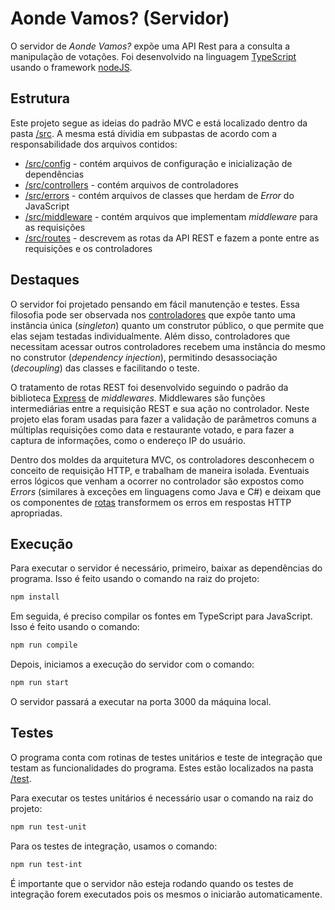 Aonde Vamos? (Servidor)
=======================

O servidor de _Aonde Vamos?_ expõe uma API Rest para a consulta a manipulação de votações. Foi desenvolvido na linguagem [TypeScript](http://www.typescriptlang.org) usando o framework [nodeJS](https://nodejs.org/en/).

## Estrutura

Este projeto segue as ideias do padrão MVC e está localizado dentro da pasta [/src](/src).
A mesma está dividia em subpastas de acordo com a responsabilidade dos arquivos contidos:

* [/src/config](src/config) - contém arquivos de configuração e inicialização de dependências
* [/src/controllers](src/controllers) - contém arquivos de controladores
* [/src/errors](src/errors) - contém arquivos de classes que herdam de _Error_ do JavaScript
* [/src/middleware](src/middleware) - contém arquivos que implementam _middleware_ para as requisições
* [/src/routes](src/routes) - descrevem as rotas da API REST e fazem a ponte entre as requisições e os controladores

## Destaques

O servidor foi projetado pensando em fácil manutenção e testes. Essa filosofia pode ser observada nos [controladores](src/controllers) que expõe tanto uma instância única (_singleton_) quanto um construtor público, o que permite que elas sejam testadas individualmente. Além disso, controladores que necessitam acessar outros controladores recebem uma instância do mesmo no construtor (_dependency injection_), permitindo desassociação (_decoupling_) das classes e facilitando o teste.

O tratamento de rotas REST foi desenvolvido seguindo o padrão da biblioteca [Express](https://github.com/expressjs/express) de _middlewares_. Middlewares são funções intermediárias entre a requisição REST e sua ação no controlador. Neste projeto elas foram usadas para fazer a validação de parâmetros comuns a múltiplas requisições como data e restaurante votado, e para fazer a captura de informações, como o endereço IP do usuário.

Dentro dos moldes da arquitetura MVC, os controladores desconhecem o conceito de requisição HTTP, e trabalham de maneira isolada. Eventuais erros lógicos que venham a ocorrer no controlador são expostos como _Errors_ (similares à exceções em linguagens como Java e C#) e deixam que os componentes de [rotas](src/routes) transformem os erros em respostas HTTP apropriadas.

## Execução

Para executar o servidor é necessário, primeiro, baixar as dependências do programa. Isso é feito usando o comando na raiz do projeto:

```bash
npm install
```

Em seguida, é preciso compilar os fontes em TypeScript para JavaScript. Isso é feito usando o comando:

```bash
npm run compile
```

Depois, iniciamos a execução do servidor com o comando:

```bash
npm run start
```

O servidor passará a executar na porta 3000 da máquina local.

## Testes

O programa conta com rotinas de testes unitários e teste de integração que testam as funcionalidades do programa. Estes estão localizados na pasta [/test](test).

Para executar os testes unitários é necessário usar o comando na raiz do projeto:

```bash
npm run test-unit
```

Para os testes de integração, usamos o comando:

```bash
npm run test-int
```

É importante que o servidor não esteja rodando quando os testes de integração forem executados pois os mesmos o iniciarão automaticamente.
